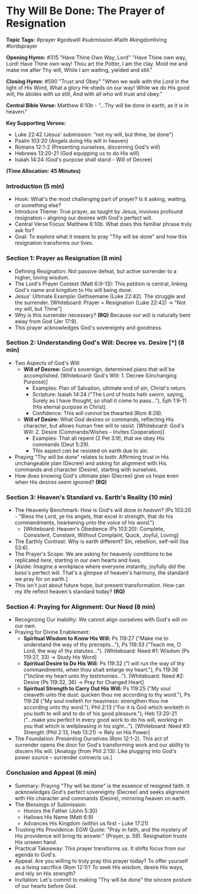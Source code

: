 # Thy Will Be Done: The Prayer of Resignation

**Topic Tags:** #prayer #godswill #submission #faith #kingdomliving #lordsprayer

**Opening Hymn:** #315 "Have Thine Own Way, Lord"
"Have Thine own way, Lord! Have Thine own way! Thou art the Potter, I am the clay. Mold me and make me after Thy will, While I am waiting, yielded and still."

**Closing Hymn:** #590 "Trust and Obey"
"When we walk with the Lord in the light of His Word, What a glory He sheds on our way! While we do His good will, He abides with us still, And with all who will trust and obey."

**Central Bible Verse:** Matthew 6:10b - "...Thy will be done in earth, as it is in heaven."

**Key Supporting Verses:**
*   Luke 22:42 (Jesus' submission: "not my will, but thine, be done")
*   Psalm 103:20 (Angels doing His will in heaven)
*   Romans 12:1-2 (Presenting ourselves, discerning God's will)
*   Hebrews 13:20-21 (God equipping us to do His will)
*   Isaiah 14:24 (God's purpose shall stand - Will of Decree)

**(Time Allocation: 45 Minutes)**

### Introduction (5 min)
-   Hook: What's the most challenging part of prayer? Is it asking, waiting, or something else?
-   Introduce Theme: True prayer, as taught by Jesus, involves profound resignation – aligning our desires with God's perfect will.
-   Central Verse Focus: Matthew 6:10b. What does this familiar phrase truly ask for?
-   Goal: To explore what it means to pray "Thy will be done" and how this resignation transforms our lives.

### Section 1: Prayer as Resignation (8 min)
-   Defining Resignation: Not passive defeat, but active surrender to a higher, loving wisdom.
-   The Lord's Prayer Context (Matt 6:9-13): This petition is central, linking God's name and kingdom to His will being done.
-   Jesus' Ultimate Example: Gethsemane (Luke 22:42). The struggle and the surrender. [Whiteboard: Prayer = Resignation (Luke 22:42) -> "Not my will, but Thine"]
-   Why is this surrender necessary? **(RQ)** Because our will is naturally bent away from God (Jer 17:9).
-   This prayer acknowledges God's sovereignty and goodness.

### Section 2: Understanding God's Will: Decree vs. Desire [*] (8 min)
-   Two Aspects of God's Will:
    -   **Will of Decree:** God's sovereign, determined plans that *will* be accomplished. [Whiteboard: God's Will: 1. Decree (Unchanging Purpose)]
        -   Examples: Plan of Salvation, ultimate end of sin, Christ's return.
        -   Scripture: Isaiah 14:24 ("The Lord of hosts hath sworn, saying, Surely as I have thought, so shall it come to pass..."), Eph 1:9-11 (His eternal purpose in Christ).
        -   Confidence: This will *cannot* be thwarted (Rom 8:28).
    -   **Will of Desire:** What God desires or commands, reflecting His character, but allows human free will to resist. [Whiteboard: God's Will: 2. Desire (Commands/Wishes - Invites Cooperation)]
        -   Examples: That all repent (2 Pet 3:9), that we obey His commands (Deut 5:29).
        -   This aspect *can* be resisted on earth due to sin.
-   Praying "Thy will be done" relates to both: Affirming trust in His unchangeable plan (Decree) and asking for alignment with His commands and character (Desire), starting with ourselves.
-   How does knowing God's ultimate plan (Decree) give us hope even when His desires seem ignored? **(RQ)**

### Section 3: Heaven's Standard vs. Earth's Reality (10 min)
-   The Heavenly Benchmark: How is God's will done *in heaven*? (Ps 103:20 - "Bless the Lord, ye his angels, that excel in strength, that do his commandments, hearkening unto the voice of his word.")
    -   [Whiteboard: Heaven's Obedience (Ps 103:20): Complete, Consistent, Constant, Without Complaint, Quick, Joyful, Loving]
-   The Earthly Contrast: Why is earth different? Sin, rebellion, self-will (Isa 53:6).
-   The Prayer's Scope: We are asking for heavenly conditions to be replicated *here*, starting in our own hearts and lives.
-   [Aside: Imagine a workplace where everyone instantly, joyfully did the boss's perfect will. That's a glimpse of heaven's harmony, the standard we pray for on earth.]
-   This isn't just about future hope, but present transformation. How can my life reflect heaven's standard today? **(RQ)**

### Section 4: Praying for Alignment: Our Need (8 min)
-   Recognizing Our Inability: We cannot align ourselves with God's will on our own.
-   Praying for Divine Enablement:
    -   **Spiritual Wisdom to Know His Will:** Ps 119:27 ("Make me to understand the way of thy precepts..."), Ps 119:33 ("Teach me, O Lord, the way of thy statutes..."). [Whiteboard: Need #1: Wisdom (Ps 119:27, 33) -> Study His Word]
    -   **Spiritual Desire to Do His Will:** Ps 119:32 ("I will run the way of thy commandments, when thou shalt enlarge my heart."), Ps 119:36 ("Incline my heart unto thy testimonies..."). [Whiteboard: Need #2: Desire (Ps 119:32, 36) -> Pray for Changed Heart]
    -   **Spiritual Strength to Carry Out His Will:** Ps 119:25 ("My soul cleaveth unto the dust: quicken thou me according to thy word."), Ps 119:28 ("My soul melteth for heaviness: strengthen thou me according unto thy word."); Phil 2:13 ("For it is God which worketh in you both to will and to do of his good pleasure."); Heb 13:20-21 ("...make you perfect in every good work to do his will, working in you that which is wellpleasing in his sight..."). [Whiteboard: Need #3: Strength (Phil 2:13, Heb 13:21) -> Rely on His Power]
-   The Foundation: Presenting Ourselves (Rom 12:1-2). This act of surrender opens the door for God's transforming work and our ability to discern His will. [Analogy (from Phil 2:13): Like plugging into God's power source – surrender connects us.]

### Conclusion and Appeal (6 min)
-   Summary: Praying "Thy will be done" is the essence of resigned faith. It acknowledges God's perfect sovereignty (Decree) and seeks alignment with His character and commands (Desire), mirroring heaven on earth.
-   The Blessings of Submission:
    -   Honors the Father (John 5:30)
    -   Hallows His Name (Matt 6:9)
    -   Advances His Kingdom (within us first - Luke 17:21)
-   Trusting His Providence: EGW Quote: "Pray in faith, and the mystery of His providence will bring its answer." (Prayer, p. 59). Resignation trusts His unseen hand.
-   Practical Takeaway: This prayer transforms *us*. It shifts focus from our agenda to God's.
-   Appeal: Are you willing to truly pray this prayer today? To offer yourself as a living sacrifice (Rom 12:1)? To seek His wisdom, desire His ways, and rely on His strength?
-   Invitation: Let's commit to making "Thy will be done" the sincere posture of our hearts before God.